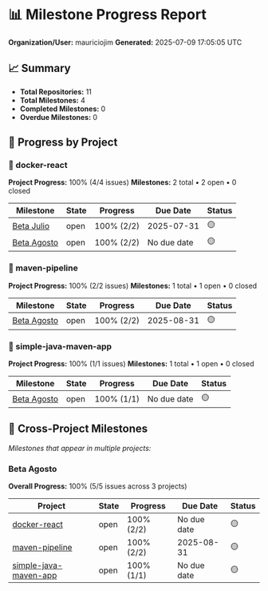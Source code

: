 # 📊 Milestone Progress Report

**Organization/User:** mauriciojim
**Generated:** 2025-07-09 17:05:05 UTC

## 📈 Summary

- **Total Repositories:** 11
- **Total Milestones:** 4
- **Completed Milestones:** 0
- **Overdue Milestones:** 0

## 🎯 Progress by Project

### 📁 docker-react

**Project Progress:** 100% (4/4 issues)
**Milestones:** 2 total • 2 open • 0 closed

| Milestone | State | Progress | Due Date | Status |
|-----------|-------|----------|----------|--------|
| [Beta Julio](https://github.com/mauriciojim/docker-react/milestone/1) | open | 100% (2/2) | 2025-07-31 | 🟡 |
| [Beta Agosto](https://github.com/mauriciojim/docker-react/milestone/2) | open | 100% (2/2) | No due date | 🟡 |

### 📁 maven-pipeline

**Project Progress:** 100% (2/2 issues)
**Milestones:** 1 total • 1 open • 0 closed

| Milestone | State | Progress | Due Date | Status |
|-----------|-------|----------|----------|--------|
| [Beta Agosto](https://github.com/mauriciojim/maven-pipeline/milestone/1) | open | 100% (2/2) | 2025-08-31 | 🟡 |

### 📁 simple-java-maven-app

**Project Progress:** 100% (1/1 issues)
**Milestones:** 1 total • 1 open • 0 closed

| Milestone | State | Progress | Due Date | Status |
|-----------|-------|----------|----------|--------|
| [Beta Agosto](https://github.com/mauriciojim/simple-java-maven-app/milestone/1) | open | 100% (1/1) | No due date | 🟡 |

## 🔄 Cross-Project Milestones

*Milestones that appear in multiple projects:*

### Beta Agosto

**Overall Progress:** 100% (5/5 issues across 3 projects)

| Project | State | Progress | Due Date | Status |
|---------|-------|----------|----------|--------|
| [docker-react](https://github.com/mauriciojim/docker-react/milestone/2) | open | 100% (2/2) | No due date | 🟡 |
| [maven-pipeline](https://github.com/mauriciojim/maven-pipeline/milestone/1) | open | 100% (2/2) | 2025-08-31 | 🟡 |
| [simple-java-maven-app](https://github.com/mauriciojim/simple-java-maven-app/milestone/1) | open | 100% (1/1) | No due date | 🟡 |

